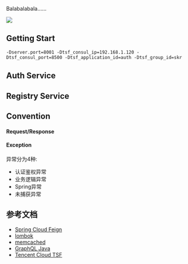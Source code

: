Balabalabala......

![](https://github.com/hank-cp/skr-micro-services/blob/master/diagram/Saas_Architecture_v2.png?raw=true)

## Getting Start

```
-Dserver.port=8001 -Dtsf_consul_ip=192.168.1.120 -Dtsf_consul_port=8500 -Dtsf_application_id=auth -Dtsf_group_id=skr
```

## Auth Service

## Registry Service

## Convention

#### Request/Response

#### Exception
异常分为4种:
* 认证鉴权异常
* 业务逻辑异常
* Spring异常
* 未捕获异常

## 参考文档
* [Spring Cloud Feign](https://cloud.spring.io/spring-cloud-netflix/multi/multi_spring-cloud-feign.html)
* [lombok](https://projectlombok.org/features/all)
* [memcached](https://github.com/memcached/memcached/wiki/Commands)
* [GraphQL Java](https://www.graphql-java.com/documentation/master/)
* [Tencent Cloud TSF](https://cloud.tencent.com/document/product/649)
